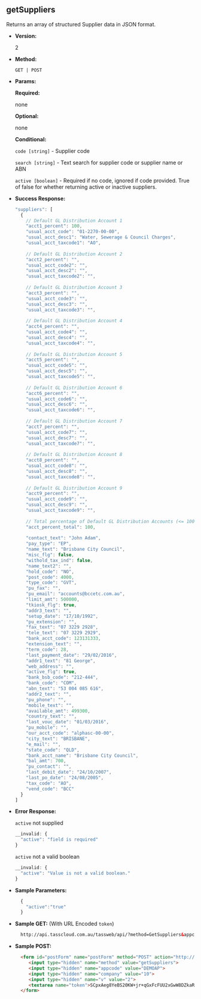 **getSuppliers**
----
  Returns an array of structured Supplier data in JSON format.

* **Version:**

  2

* **Method:**

  `GET | POST`
  
*  **Params:**

   **Required:**

   none
   
   **Optional:**
   
   none

   **Conditional:**

   `code [string]` - Supplier code

   `search [string]` - Text search for supplier code or supplier name or ABN
 
   `active [boolean]` - Required if no code, ignored if code provided. 
                        True of false for whether returning active or inactive suppliers.

* **Success Response:**

    ```javascript
    "suppliers": [
      {
        // Default GL Distribution Account 1
        "acct1_percent": 100,
        "usual_acct_code": "01-2270-00-00",
        "usual_acct_desc1": "Water, Sewerage & Council Charges",
        "usual_acct_taxcode1": "AO",
        
        // Default GL Distribution Account 2
        "acct2_percent": "",
        "usual_acct_code2": "",
        "usual_acct_desc2": "",
        "usual_acct_taxcode2": "",
        
        // Default GL Distribution Account 3
        "acct3_percent": "",
        "usual_acct_code3": "",
        "usual_acct_desc3": "",
        "usual_acct_taxcode3": "",
        
        // Default GL Distribution Account 4
        "acct4_percent": "",
        "usual_acct_code4": "",
        "usual_acct_desc4": "",
        "usual_acct_taxcode4": "",
        
        // Default GL Distribution Account 5
        "acct5_percent": "",
        "usual_acct_code5": "",
        "usual_acct_desc5": "",
        "usual_acct_taxcode5": "",
        
        // Default GL Distribution Account 6
        "acct6_percent": "",
        "usual_acct_code6": "",
        "usual_acct_desc6": "",
        "usual_acct_taxcode6": "",
        
        // Default GL Distribution Account 7
        "acct7_percent": "",
        "usual_acct_code7": "",
        "usual_acct_desc7": "",
        "usual_acct_taxcode7": "",
        
        // Default GL Distribution Account 8
        "acct8_percent": "",
        "usual_acct_code8": "",
        "usual_acct_desc8": "",
        "usual_acct_taxcode8": "",
        
        // Default GL Distribution Account 9
        "acct9_percent": "",
        "usual_acct_code9": "",
        "usual_acct_desc9": "",
        "usual_acct_taxcode9": "",
        
        // Total percentage of Default GL Distribution Accounts (<= 100)
        "acct_percent_total": 100,
        
        "contact_text": "John Adam",
        "pay_type": "EP",
        "name_text": "Brisbane City Council",
        "misc_flg": false,
        "withold_tax_ind": false,
        "name_text2": "",
        "hold_code": "NO",
        "post_code": 4000,
        "type_code": "GVT",
        "pu_fax": "",
        "pu_email": "accounts@bccetc.com.au",
        "limit_amt": 500000,
        "tkiosk_flg": true,
        "addr3_text": "",
        "setup_date": "17/10/1992",
        "pu_extension": "",
        "fax_text": "07 3229 2928",
        "tele_text": "07 3229 2929",
        "bank_acct_code": 123131333,
        "extension_text": "",
        "term_code": 28,
        "last_payment_date": "29/02/2016",
        "addr1_text": "81 George",
        "web_address": "",
        "active_flg": true,
        "bank_bsb_code": "212-444",
        "bank_code": "COM",
        "abn_text": "53 004 085 616",
        "addr2_text": "",
        "pu_phone": "",
        "mobile_text": "",
        "available_amt": 499300,
        "country_text": "",
        "last_vouc_date": "01/03/2016",
        "pu_mobile": "",
        "our_acct_code": "alphasc-00-00",
        "city_text": "BRISBANE",
        "e_mail": "",
        "state_code": "QLD",
        "bank_acct_name": "Brisbane City Council",
        "bal_amt": 700,
        "pu_contact": "",
        "last_debit_date": "24/10/2007",
        "last_po_date": "24/08/2005",
        "tax_code": "AO",
        "vend_code": "BCC"
      }
    ]
    ```
 
* **Error Response:**

    `active` not supplied
    ```javascript
    __invalid: {
      "active": "field is required"
    }
    ```
    
    `active` not a valid boolean
    ```javascript
    __invalid: {
      "active": "Value is not a valid boolean."
    }
    ```
    
* **Sample Parameters:**

  ```javascript
    { 
      "active":"true"
    }
  ```

* **Sample GET:** (With URL Encoded `token`)

  ```HTML
    http://api.tasscloud.com.au/tassweb/api/?method=GetSuppliers&appcode=DEMOAP&company=10&v=2&token=SCpxAeg8YeBS20KW%2Bjr%2BqGxFcFUU2xGwW8DZkaR21m4%3D
  ```
  
* **Sample POST:**

  ```HTML
    <form id="postForm" name="postForm" method="POST" action="http://api.tasscloud.com.au/tassweb/api/">
       <input type="hidden" name="method" value="getSuppliers">
       <input type="hidden" name="appcode" value="DEMOAP">
       <input type="hidden" name="company" value="10">
       <input type="hidden" name="v" value="2">
       <textarea name="token">SCpxAeg8YeBS20KW+jr+qGxFcFUU2xGwW8DZkaR21m4=</textarea>
    </form>
  ```
